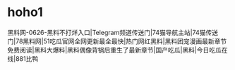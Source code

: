 # hoho1
黑料网-0626-黑料不打烊入口|Telegram频道传送门|74猫导航主站|74猫传送门|78黑料网|51吃瓜官网全网更新最全最快|热门网红黑料|黑料团宠漫画最新章节免费阅读|黑料大爆料|黑料偶像背锅后重生了最新章节|国产吃瓜|黑料|今日吃瓜在线|881比鸭
